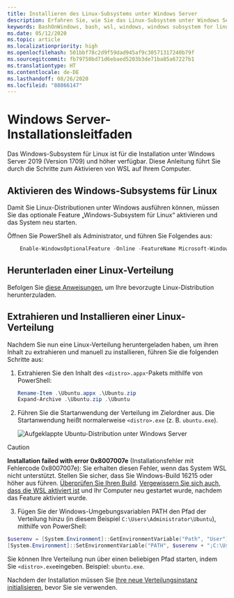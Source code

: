 ```yaml
---
title: Installieren des Linux-Subsystems unter Windows Server
description: Erfahren Sie, wie Sie das Linux-Subsystem unter Windows Server installieren. WSL ist für die Installation unter Windows Server 2019 (Version 1709) und höher verfügbar.
keywords: BashOnWindows, bash, wsl, windows, windows subsystem for linux, windowssubsystem, ubuntu, windows server
ms.date: 05/12/2020
ms.topic: article
ms.localizationpriority: high
ms.openlocfilehash: 501bbf78c2d9f59dad945af9c30571317240b79f
ms.sourcegitcommit: fb79750bd71d6ebaed5203b3de71ba85a67227b1
ms.translationtype: HT
ms.contentlocale: de-DE
ms.lasthandoff: 08/26/2020
ms.locfileid: "88866147"
---
```

# <a name="windows-server-installation-guide"></a>Windows Server-Installationsleitfaden

Das Windows-Subsystem für Linux ist für die Installation unter Windows Server 2019 (Version 1709) und höher verfügbar. Diese Anleitung führt Sie durch die Schritte zum Aktivieren von WSL auf Ihrem Computer.

## <a name="enable-the-windows-subsystem-for-linux"></a>Aktivieren des Windows-Subsystems für Linux

Damit Sie Linux-Distributionen unter Windows ausführen können, müssen Sie das optionale Feature „Windows-Subsystem für Linux“ aktivieren und das System neu starten.

Öffnen Sie PowerShell als Administrator, und führen Sie Folgendes aus:

```powershell
    Enable-WindowsOptionalFeature -Online -FeatureName Microsoft-Windows-Subsystem-Linux

```

## <a name="download-a-linux-distribution"></a>Herunterladen einer Linux-Verteilung

Befolgen Sie [diese Anweisungen](install-manual.md), um Ihre bevorzugte Linux-Distribution herunterzuladen.

## <a name="extract-and-install-a-linux-distribution"></a>Extrahieren und Installieren einer Linux-Verteilung

Nachdem Sie nun eine Linux-Verteilung heruntergeladen haben, um ihren Inhalt zu extrahieren und manuell zu installieren, führen Sie die folgenden Schritte aus:

1. Extrahieren Sie den Inhalt des `<distro>.appx`-Pakets mithilfe von PowerShell:

    ```powershell
    Rename-Item .\Ubuntu.appx .\Ubuntu.zip
    Expand-Archive .\Ubuntu.zip .\Ubuntu
    ```

2. Führen Sie die Startanwendung der Verteilung im Zielordner aus. Die Startanwendung heißt normalerweise `<distro>.exe` (z. B. `ubuntu.exe`).

    ![Aufgeklappte Ubuntu-Distribution unter Windows Server](media/server-appx-expand.png)

> [!CAUTION]
> **Installation failed with error 0x8007007e** (Installationsfehler mit Fehlercode 0x8007007e): Sie erhalten diesen Fehler, wenn das System WSL nicht unterstützt. Stellen Sie sicher, dass Sie Windows-Build 16215 oder höher aus führen. [Überprüfen Sie Ihren Build](troubleshooting.md#check-your-build-number). [Vergewissern Sie sich auch, dass die WSL aktiviert ist](troubleshooting.md#confirm-wsl-is-enabled) und Ihr Computer neu gestartet wurde, nachdem das Feature aktiviert wurde.  

3. Fügen Sie der Windows-Umgebungsvariablen PATH den Pfad der Verteilung hinzu (in diesem Beispiel `C:\Users\Administrator\Ubuntu`), mithilfe von PowerShell:

```powershell
$userenv = [System.Environment]::GetEnvironmentVariable("Path", "User")
[System.Environment]::SetEnvironmentVariable("PATH", $userenv + ";C:\Users\Administrator\Ubuntu", "User")
```

Sie können Ihre Verteilung nun über einen beliebigen Pfad starten, indem Sie `<distro>.exe`eingeben. Beispiel: `ubuntu.exe`.

Nachdem der Installation müssen Sie [Ihre neue Verteilungsinstanz initialisieren](initialize-distro.md), bevor Sie sie verwenden.
